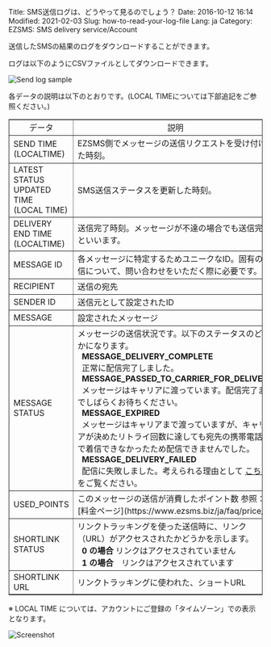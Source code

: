 Title: SMS送信ログは、どうやって見るのでしょう？
Date: 2016-10-12 16:14
Modified: 2021-02-03
Slug: how-to-read-your-log-file
Lang: ja
Category: EZSMS: SMS delivery service/Account

送信したSMSの結果のログをダウンロードすることができます。

ログは以下のようにCSVファイルとしてダウンロードできます。 

![Send log sample]({filename}/images/how-to-read-your-log-file/01.png)

各データの説明は以下のとおりです。(LOCAL TIMEについては下部追記をご参照ください。)

<div class="table-responsive">
  <table border="1" cellpadding="1" cellspacing="1">
    <tbody>
      <tr>
        <td style="text-align: center;">データ</td>
        <td style="text-align: center;">説明</td>
      </tr>
      <tr>
        <td>SEND TIME<br>
        (LOCALTIME)</td>
        <td>EZSMS側でメッセージの送信リクエストを受け付けた時刻。</td>
      </tr>
      <tr>
        <td>LATEST STATUS UPDATED TIME<br>
        (LOCAL TIME)</td>
        <td>SMS送信ステータスを更新した時刻。</td>
      </tr>
      <tr>
        <td>DELIVERY END TIME<br>
        (LOCALTIME)</td>
        <td>送信完了時刻。メッセージが不達の場合でも送信完了といいます。</td>
      </tr>
      <tr>
        <td>MESSAGE ID</td>
        <td>各メッセージに特定するためユニークなID。固有の送信について、問い合わせをいただく際に必要です。</td>
      </tr>
      <tr>
        <td>RECIPIENT</td>
        <td>送信の宛先</td>
      </tr>
      <tr>
        <td>SENDER ID</td>
        <td>送信元として設定されたID</td>
      </tr>
      <tr>
        <td>MESSAGE</td>
        <td>設定されたメッセージ</td>
      </tr>
      <tr>
        <td>MESSAGE STATUS</td>
        <td>メッセージの送信状況です。以下のステータスのどれかになります。<br>
        &nbsp;&nbsp;<strong>MESSAGE_DELIVERY_COMPLETE</strong><br>
        &nbsp;&nbsp;正常に配信完了しました。<br>
        &nbsp;&nbsp;<strong>MESSAGE_PASSED_TO_CARRIER_FOR_DELIVERY</strong><br>
        &nbsp;&nbsp;メッセージはキャリアに渡っています。配信完了までしばらくお待ちください。<br>
        &nbsp;&nbsp;<strong>MESSAGE_EXPIRED</strong><br>
        &nbsp;&nbsp;メッセージはキャリアまで渡っていますが、キャリアが決めたリトライ回数に達しても宛先の携帯電話まで着信できなかったため配信できませんでした。<br>
        &nbsp;&nbsp;<strong>MESSAGE_DELIVERY_FAILED</strong><br>
        &nbsp;&nbsp;配信に失敗しました。考えられる理由として <a href="https://www.ezsms.biz/ja/faq/price/">こちら</a>をご覧ください。</td>
      </tr>
      <tr>
        <td>USED_POINTS</td>
        <td>このメッセージの送信が消費したポイント数 参照：[料金ページ](https://www.ezsms.biz/ja/faq/price/)</td>
      </tr>
      <tr>
        <td>SHORTLINK STATUS</td>
        <td>リンクトラッキングを使った送信時に、リンク（URL）がアクセスされたかどうかを示します。<br>
        &nbsp;&nbsp;<strong>0 の場合</strong> リンクはアクセスされていません<br>
        &nbsp;&nbsp;<strong>1 の場合</strong>　リンクはアクセスされています</td>
      </tr>
      <tr>
        <td>SHORTLINK URL</td>
        <td>リンクトラッキングに使われた、ショートURL</td>
      </tr>
    </tbody>
  </table>
</div>

※ LOCAL TIME については、アカウントにご登録の「タイムゾーン」での表示となります。

![Screenshot]({filename}/images/how-to-read-your-log-file/02.png)
